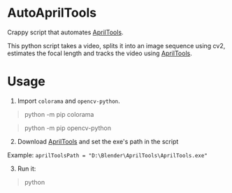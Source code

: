 # AutoAprilTools
Crappy script that automates [AprilTools](https://github.com/thegoodhen/AprilTools).

This python script takes a video, splits it into an image sequence using cv2, estimates the focal length and tracks the video using [AprilTools](https://github.com/thegoodhen/AprilTools).

# Usage
1. Import `colorama` and `opencv-python`.

 > python -m pip colorama
 
 > python -m pip opencv-python
 
 2. Download [AprilTools](https://github.com/thegoodhen/AprilTools) and set the exe's path in the script
 
 Example: `aprilToolsPath = "D:\Blender\AprilTools\AprilTools.exe"`

3. Run it:
> python <script path> <video path>
  
Example: `python D:\Blender\AutoAprilTools.py D:\Blender\test\P1030256.MP4`
# Why
I thought it's a good opportunity to learn python. The script is pretty crappy but it works.

